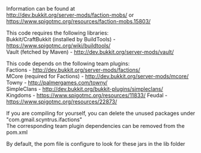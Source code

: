 Information can be found at  
http://dev.bukkit.org/server-mods/faction-mobs/
or
https://www.spigotmc.org/resources/faction-mobs.15803/

This code requires the following libraries:  
	Bukkit/CraftBukkit (installed by BuildTools) - https://www.spigotmc.org/wiki/buildtools/  
	Vault (fetched by Maven) - http://dev.bukkit.org/server-mods/vault/  

This code depends on the following team plugins:  
	Factions - http://dev.bukkit.org/server-mods/factions/  
	MCore (required for Factions) - http://dev.bukkit.org/server-mods/mcore/  
	Towny - http://palmergames.com/towny/  
	SimpleClans - http://dev.bukkit.org/bukkit-plugins/simpleclans/  
	Kingdoms - https://www.spigotmc.org/resources/11833/
	Feudal - https://www.spigotmc.org/resources/22873/

If you are compiling for yourself, you can delete the unused packages under "com.gmail.scyntrus.ifactions"  
The corresponding team plugin dependencies can be removed from the pom.xml  

By default, the pom file is configure to look for these jars in the lib folder  
